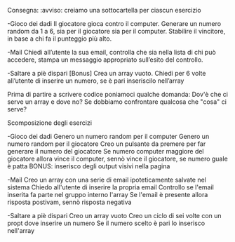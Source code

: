 Consegna:
:avviso: creiamo una sottocartella per ciascun esercizio

-Gioco dei dadi
Il giocatore gioca contro il computer.
Generare un numero random da 1 a 6, sia per il giocatore sia per il computer.
Stabilire il vincitore, in base a chi fa il punteggio più alto.

-Mail
Chiedi all’utente la sua email,
controlla che sia nella lista di chi può accedere,
stampa un messaggio appropriato sull’esito del controllo.

-Saltare a piè dispari [Bonus]
Crea un array vuoto. Chiedi per 6 volte all’utente di inserire un numero, se è pari inseriscilo nell’array

Prima di partire a scrivere codice poniamoci qualche domanda:
Dov'è che ci serve un array e dove no?
Se dobbiamo confrontare qualcosa che "cosa" ci serve?

Scomposizione degli esercizi

-Gioco dei dadi
Genero un numero random per il computer
Genero un numero random per il giocatore
    Creo un pulsante da premere per far generare il numero del giocatore
Se numero computer maggiore del giocatore allora vince il computer, sennò vince il giocatore, se numero guale è patta
BONUS: inserisco degli output visivi nella pagina

-Mail
Creo un array con una serie di email ipoteticamente salvate nel sistema
Chiedo all'utente di inserire la propria email
Controllo se l'email inserita fa parte nel gruppo interno l'array
Se l'email è presente allora risposta postivam, sennò risposta negativa

-Saltare a piè dispari
Creo un array vuoto
Creo un ciclo di sei volte con un propt dove inserire un numero
Se il numero scelto è pari lo inserisco nell'array